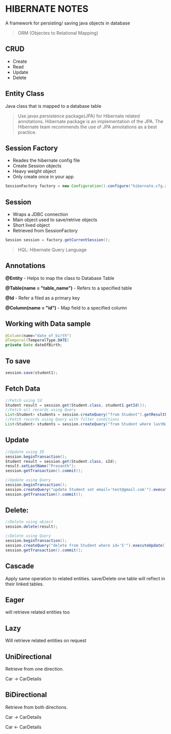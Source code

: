 # HIBERNATE NOTES

A framework for persisting/ saving java objects in database

> ORM (Objectes to Relational Mapping)

## CRUD
- Create
- Read
- Update
- Delete

## Entity Class
Java class that is mapped to a database table

> Use javax.persistence package(JPA) for Hibernate related annotations. Hibernate package is an implementation of the JPA.
> The Hibernate team recommends the use of JPA annotations as a best practice.

## Session Factory
- Reades the hibernate config file
- Create Session objects
- Heavy weight object
- Only create once in your app

```java
SessionFactory factory = new Configuration().configure("hibernate.cfg.xml").addAnnotatedClass(Student.class).buildSessionFactory();
```

## Session
- Wraps a JDBC connection
- Main object used to save/retrive objects
- Short lived object
- Retrieved from SessionFactory

```java
Session session = factory.getCurrentSession();
```

> HQL: Hibernate Query Language

## Annotations
**@Entity** - Helps to map the class to Database Table

**@Table(name = "table_name")** - Refers to a specified table

**@Id** - Refer a filed as a primary key

**@Column(name = "id")** - Map field to a specified column

## Working with Data sample
```java
@Column(name="date_of_birth")
@Temporal(TemporalType.DATE)
private Date dateOfBirth;
```

## To save
```java
session.save(student1);
```

## Fetch Data
```java
//Fetch using Id
Student result = session.get(Student.class, student1.getId());
//Fetch all records using Query
List<Student> students = session.createQuery("from Student").getResultList();
//Fetch records using Query with filter conditions
List<Student> students = session.createQuery("from Student where lastName='Amal'").getResultList();
```

## Update
```java
//Update using ID
session.beginTransaction();
Student result = session.get(Student.class, sId);
result.setLastName("Prasanth");
session.getTransaction().commit();

//Update using Query
session.beginTransaction();
session.createQuery("update Student set email='test@gmail.com'").executeUpdate();
session.getTransaction().commit();
```

## Delete:
```java
//Delete using object
session.delete(result);

//Delete using Query
session.beginTransaction();
session.createQuery("delete from Student where id='5'").executeUpdate();
session.getTransaction().commit();
```
## Cascade
Apply same operation to related entities. save/Delete one table will reflect in their linked tables.

## Eager
will retrieve related entities too

## Lazy
Will retrieve related entities on request

## UniDirectional
Retrieve from one direction.

Car -> CarDetails

## BiDirectional
Retrieve from both directions.

Car -> CarDetails

Car <- CarDetails



